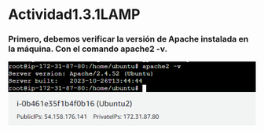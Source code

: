 # Actividad1.3.1LAMP
### Primero, debemos verificar la versión de Apache instalada en la máquina. Con el comando apache2 -v.
![](https://github.com/LucasCres/Actividad1.3.1LAMP/blob/main/img/1.png)
